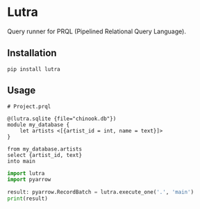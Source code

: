 # Lutra

Query runner for PRQL (Pipelined Relational Query Language).

## Installation

`pip install lutra`

## Usage

```prql
# Project.prql

@(lutra.sqlite {file="chinook.db"})
module my_database {
    let artists <[{artist_id = int, name = text}]>
}

from my_database.artists
select {artist_id, text}
into main
```

```python
import lutra
import pyarrow

result: pyarrow.RecordBatch = lutra.execute_one('.', 'main')
print(result)
```
